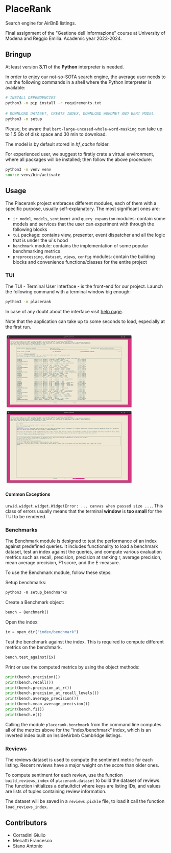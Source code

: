 # PlaceRank

Search engine for AirBnB listings.

Final assignment of the "Gestione dell'informazione" course at University of Modena and Reggio Emilia. Academic year 2023-2024.

## Bringup
At least version **3.11** of the **Python** interpreter is needed.

In order to enjoy our not-so-SOTA search engine, the average user needs to run the following commands in a shell where the Python interpreter is available:
```bash
# INSTALL DEPENDENCIES
python3 -m pip install -r requirements.txt

# DOWNLOAD DATASET, CREATE INDEX, DOWNLOAD WORDNET AND BERT MODEL
python3 -m setup
```

Please, be aware that `bert-large-uncased-whole-word-masking` can take up to 1.5 Gb of disk space and 30 min to download.

The model is by default stored in _hf\_cache_ folder.

For experienced user, we suggest to firstly crate a virtual environment, where all packages will be installed; then follow the above procedure:
```bash
python3 -m venv venv
source venv/bin/activate
```

## Usage
The Placerank project embraces different modules, each of them with a specific purpose, usually self-explanatory. The most significant ones are:
 - `ir_model`, `models`, `sentiment` and `query_expansion` modules: contain some models and services that the user can experiment with through the following blocks
 - `tui` package: contains view, presenter, event dispatcher and all the logic that is under the ui's hood
 - `benchmark` module: contains the implementation of some popular benchmarking metrics
 - `preprocessing`, `dataset`, `views`, `config` modules: contain the building blocks and convenience functions/classes for the entire project

### TUI
The TUI - Terminal User Interface - is the front-end for our project. Launch the following command with a terminal window big enough:
```bash
python3 -m placerank
```

In case of any doubt about the interface visit [help page](HELP.txt).

Note that the application can take up to some seconds to load, especially at the first run.

<img src="assets/tui.png" width="400px">
<img src="assets/tui2.png" width="400px">

#### Common Exceptions
`urwid.widget.widget.WidgetError: ... canvas when passed size ...`. This class of errors usually means that the terminal **window** is **too small** for the TUI to be rendered.

### Benchmarks
The Benchmark module is designed to test the performance of an index against predefined queries. It includes functionality to load a benchmark dataset, test an index against the queries, and compute various evaluation metrics such as recall, precision, precision at ranking r, average precision, mean average precision, F1 score, and the E-measure.

To use the Benchmark module, follow these steps:

Setup benchmarks:
```python
python3 -m setup_benchmarks
```

Create a Benchmark object:

```python
bench = Benchmark()
```

Open the index:

```python
ix = open_dir("index/benchmark")
```

Test the benchmark against the index. This is required to compute different metrics on the benchmark.

```python
bench.test_against(ix)
```

Print or use the computed metrics by using the object methods:

```python
print(bench.precision())
print(bench.recall())
print(bench.precision_at_r())
print(bench.precision_at_recall_levels())
print(bench.average_precision())
print(bench.mean_average_precision())
print(bench.f1())
print(bench.e())
```

Calling the module `placerank.benchmark` from the command line computes all of the metrics above for the "index/benchmark" index, which is an inverted index built on InsideAirbnb Cambridge listings.

### Reviews

The reviews dataset is used to compute the sentiment metric for each listing. Recent reviews have a major weight on the score than older ones.

To compute sentiment for each review, use the function `build_reviews_index` of `placerank.dataset` to build the dataset of reviews.
The function initializes a defaultdict where keys are listing IDs, and values are lists of tuples containing review information.

The dataset will be saved in a `reviews.pickle` file, to load it call the function `load_reviews_index`.

## Contributors
 - Corradini Giulio
 - Mecatti Francesco
 - Stano Antonio

